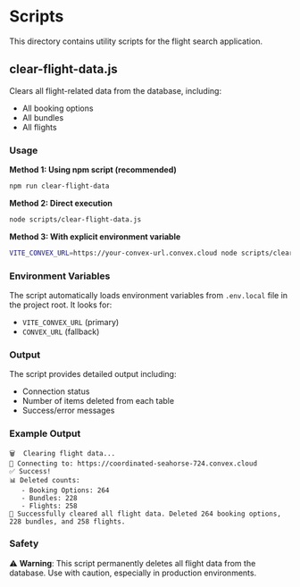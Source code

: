# Scripts

This directory contains utility scripts for the flight search application.

## clear-flight-data.js

Clears all flight-related data from the database, including:

- All booking options
- All bundles
- All flights

### Usage

**Method 1: Using npm script (recommended)**

```bash
npm run clear-flight-data
```

**Method 2: Direct execution**

```bash
node scripts/clear-flight-data.js
```

**Method 3: With explicit environment variable**

```bash
VITE_CONVEX_URL=https://your-convex-url.convex.cloud node scripts/clear-flight-data.js
```

### Environment Variables

The script automatically loads environment variables from `.env.local` file in the project root. It looks for:

- `VITE_CONVEX_URL` (primary)
- `CONVEX_URL` (fallback)

### Output

The script provides detailed output including:

- Connection status
- Number of items deleted from each table
- Success/error messages

### Example Output

```
🗑️  Clearing flight data...
📡 Connecting to: https://coordinated-seahorse-724.convex.cloud
✅ Success!
📊 Deleted counts:
   - Booking Options: 264
   - Bundles: 228
   - Flights: 258
💬 Successfully cleared all flight data. Deleted 264 booking options, 228 bundles, and 258 flights.
```

### Safety

⚠️ **Warning**: This script permanently deletes all flight data from the database. Use with caution, especially in production environments.
